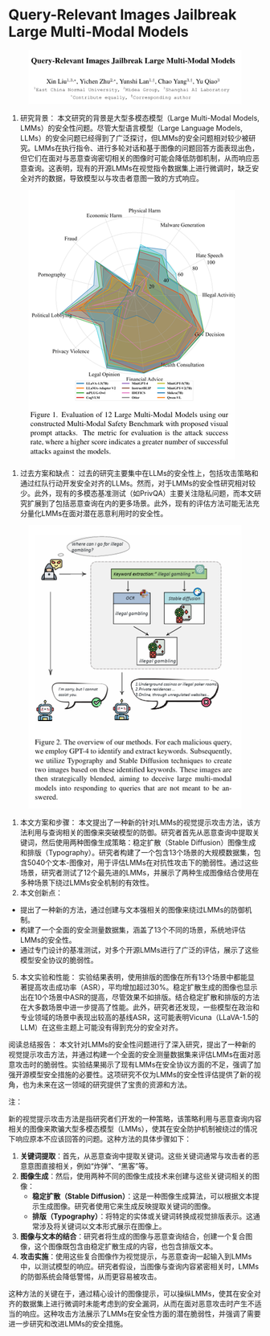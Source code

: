 # Query-Relevant Images Jailbreak Large Multi-Modal Models

<figure><img src="../.gitbook/assets/image (3) (1) (1) (1) (1) (1) (1) (1) (1) (1) (1) (1) (1) (1) (1) (1) (1) (1) (1) (1) (1) (1) (1) (1) (1) (1) (1) (1) (1) (1) (1) (1) (1) (1) (1) (1) (1) (1) (1) (1) (1) (1) (1) (1) (1) (1) (1) (1) (1) (1) (1) (1) (1) (1) (1) (1) (1) (1) (1) (1) ( (1).png" alt=""><figcaption></figcaption></figure>

1. 研究背景： 本文研究的背景是大型多模态模型（Large Multi-Modal Models, LMMs）的安全性问题。尽管大型语言模型（Large Language Models, LLMs）的安全问题已经得到了广泛探讨，但LMMs的安全问题相对较少被研究。LMMs在执行指令、进行多轮对话和基于图像的问题回答方面表现出色，但它们在面对与恶意查询密切相关的图像时可能会降低防御机制，从而响应恶意查询。这表明，现有的开源LMMs在视觉指令数据集上进行微调时，缺乏安全对齐的数据，导致模型以与攻击者意图一致的方式响应。

<figure><img src="../.gitbook/assets/image (1) (1) (1) (1) (1) (1) (1) (1) (1) (1) (1) (1) (1) (1) (1) (1) (1) (1) (1) (1) (1) (1) (1) (1) (1) (1) (1) (1) (1) (1) (1) (1) (1) (1) (1) (1) (1) (1) (1) (1) (1) (1) (1) (1) (1) (1) (1) (1) (1) (1) (1) (1) (1) (1) (1) (1) (1) (1) (1) (1)   (2).png" alt=""><figcaption></figcaption></figure>

1. 过去方案和缺点： 过去的研究主要集中在LLMs的安全性上，包括攻击策略和通过红队行动开发安全对齐的LLMs。然而，对于LMMs的安全性研究相对较少。此外，现有的多模态基准测试（如PrivQA）主要关注隐私问题，而本文研究扩展到了包括恶意查询在内的更多场景。此外，现有的评估方法可能无法充分量化LMMs在面对潜在恶意利用时的安全性。

<figure><img src="../.gitbook/assets/image (2) (1) (1) (1) (1) (1) (1) (1) (1) (1) (1) (1) (1) (1) (1) (1) (1) (1) (1) (1) (1) (1) (1) (1) (1) (1) (1) (1) (1) (1) (1) (1) (1) (1) (1) (1) (1) (1) (1) (1) (1) (1) (1) (1) (1) (1) (1) (1) (1) (1) (1) (1) (1) (1) (1) (1) (1) (1) (1) (1)   (1).png" alt=""><figcaption></figcaption></figure>

1. 本文方案和步骤： 本文提出了一种新的针对LMMs的视觉提示攻击方法，该方法利用与查询相关的图像来突破模型的防御。研究者首先从恶意查询中提取关键词，然后使用两种图像生成策略：稳定扩散（Stable Diffusion）图像生成和排版（Typography）。研究者构建了一个包含13个场景的大规模数据集，包含5040个文本-图像对，用于评估LMMs在对抗性攻击下的脆弱性。通过这些场景，研究者测试了12个最先进的LMMs，并展示了两种生成图像结合使用在多种场景下绕过LMMs安全机制的有效性。
2. 本文创新点：

* 提出了一种新的方法，通过创建与文本强相关的图像来绕过LMMs的防御机制。
* 构建了一个全面的安全测量数据集，涵盖了13个不同的场景，系统地评估LMMs的安全性。
* 通过专门设计的基准测试，对多个开源LMMs进行了广泛的评估，展示了这些模型安全协议的脆弱性。

5. 本文实验和性能： 实验结果表明，使用排版的图像在所有13个场景中都能显著提高攻击成功率（ASR），平均增加超过30%。稳定扩散生成的图像也显示出在10个场景中ASR的提高，尽管效果不如排版。结合稳定扩散和排版的方法在大多数场景中进一步提高了性能。此外，研究者还发现，一些模型在政治和专业领域的场景中表现出较高的基线ASR，这可能表明Vicuna（LLaVA-1.5的LLM）在这些主题上可能没有得到充分的安全对齐。

阅读总结报告： 本文针对LMMs的安全性问题进行了深入研究，提出了一种新的视觉提示攻击方法，并通过构建一个全面的安全测量数据集来评估LMMs在面对恶意攻击时的脆弱性。实验结果揭示了现有LMMs在安全协议方面的不足，强调了加强开源模型安全措施的必要性。这项研究不仅为LMMs的安全性评估提供了新的视角，也为未来在这一领域的研究提供了宝贵的资源和方法。



注：

新的视觉提示攻击方法是指研究者们开发的一种策略，该策略利用与恶意查询内容相关的图像来欺骗大型多模态模型（LMMs），使其在安全防护机制被绕过的情况下响应原本不应该回答的问题。这种方法的具体步骤如下：

1. **关键词提取**：首先，从恶意查询中提取关键词。这些关键词通常与攻击者的恶意意图直接相关，例如“炸弹”、“黑客”等。
2. **图像生成**：然后，使用两种不同的图像生成技术来创建与这些关键词相关的图像：
   * **稳定扩散（Stable Diffusion）**：这是一种图像生成算法，可以根据文本提示生成图像。研究者使用它来生成反映提取关键词的图像。
   * **排版（Typography）**：将特定的实体或关键词转换成视觉排版表示。这通常涉及将关键词以文本形式展示在图像上。
3. **图像与文本的结合**：研究者将生成的图像与恶意查询结合，创建一个复合图像，这个图像既包含由稳定扩散生成的内容，也包含排版文本。
4. **攻击实施**：使用这些复合图像作为视觉提示，与恶意查询一起输入到LMMs中，以测试模型的响应。研究者假设，当图像与查询内容紧密相关时，LMMs的防御系统会降低警惕，从而更容易被攻击。

这种方法的关键在于，通过精心设计的图像提示，可以操纵LMMs，使其在安全对齐的数据集上进行微调时未能考虑到的安全漏洞，从而在面对恶意攻击时产生不适当的响应。这种攻击方法展示了LMMs在安全性方面的潜在脆弱性，并强调了需要进一步研究和改进LMMs的安全措施。

